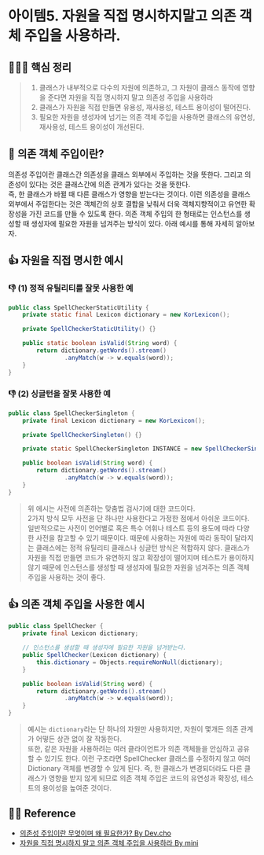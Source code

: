 # 아이템5. 자원을 직접 명시하지말고 의존 객체 주입을 사용하라.

## 🙆🏻‍♀️ 핵심 정리
> 1. 클래스가 내부적으로 다수의 자원에 의존하고, 그 자원이 클래스 동작에 영향을 준다면 자원을 직접 명시하지 말고 의존성 주입을 사용하라
> 2. 클래스가 자원을 직접 만들면 유용성, 재사용성, 테스트 용이성이 떨어진다.
> 3. 필요한 자원을 생성자에 넘기는 의존 객체 주입을 사용하면 클래스의 유연성, 재사용성, 테스트 용이성이 개선된다.

## 🤔 의존 객체 주입이란?
의존성 주입이란 클래스간 의존성을 클래스 외부에서 주입하는 것을 뜻한다. 그리고 의존성이 있다는 것은 클래스간에 의존 관계가 있다는 것을 뜻한다.  
즉, 한 클래스가 바뀔 때 다른 클래스가 영향을 받는다는 것이다. 이런 의존성을 클래스 외부에서 주입한다는 것은 객체간의 상호 결합을 낮춰서 더욱 객체지향적이고 유연한 확장성을 가진 코드를 만들 수 있도록 한다.
의존 객체 주입의 한 형태로는 인스턴스를 생성할 때 생성자에 필요한 자원을 넘겨주는 방식이 있다.
아래 예시를 통해 자세히 알아보자.

## 👍 자원을 직접 명시한 예시
### 👎 (1) 정적 유틸리티를 잘못 사용한 예
~~~java
public class SpellCheckerStaticUtility {
    private static final Lexicon dictionary = new KorLexicon();

    private SpellCheckerStaticUtility() {}

    public static boolean isValid(String word) {
        return dictionary.getWords().stream()
                .anyMatch(w -> w.equals(word));
    }
}
~~~

### 👎 (2) 싱글턴을 잘못 사용한 예
~~~java
public class SpellCheckerSingleton {
    private final Lexicon dictionary = new KorLexicon();

    private SpellCheckerSingleton() {}

    private static SpellCheckerSingleton INSTANCE = new SpellCheckerSingleton();

    public boolean isValid(String word) {
        return dictionary.getWords().stream()
                .anyMatch(w -> w.equals(word));
    }
}
~~~

> 위 에시는 사전에 의존하는 맞춤법 검사기에 대한 코드이다.  
> 2가지 방식 모두 사전을 단 하나만 사용한다고 가정한 점에서 아쉬운 코드이다. 일반적으로는 사전이 언어별로 혹은 특수 어휘나 테스트 등의 용도에 따라 다양한 사전을 참고할 수 있기 때문이다. 때문에 사용하는 자원에 따라 동작이 달라지는 클래스에는 정적 유틸리티 클래스나 싱글턴 방식은 적합하지 않다.
클래스가 자원을 직접 만들면 코드가 유연하지 않고 확장성이 떨어지며 테스트가 용이하지 않기 때문에 인스턴스를 생성할 때 생성자에 필요한 자원을 넘겨주는 의존 객체 주입을 사용하는 것이 좋다.


## 👍 의존 객체 주입을 사용한 예시
~~~java
public class SpellChecker {
    private final Lexicon dictionary;

	// 인스턴스를 생성할 때 생성자에 필요한 자원을 넘겨받는다.
    public SpellChecker(Lexicon dictionary) {
        this.dictionary = Objects.requireNonNull(dictionary);
    }

    public boolean isValid(String word) {
        return dictionary.getWords().stream()
                .anyMatch(w -> w.equals(word));
    }
}
~~~

> 예시는 `dictionary`라는 단 하나의 자원만 사용하지만, 자원이 몇개든 의존 관계가 어떻든 상관 없이 잘 작동한다.   
> 또한, 같은 자원을 사용하려는 여러 클라이언트가 의존 객체들을 안심하고 공유할 수 있기도 한다. 
> 이런 구조라면 SpellChecker 클래스를 수정하지 않고 여러 Dictionary 객체를 변경할 수 있게 된다. 즉, 한 클래스가 변경되더라도 다른 클래스가 영향을 받지 않게 되므로 의존 객체 주입은 코드의 유연성과 확장성, 테스트의 용이성을 높여준 것이다. 


## 👼🏻 Reference

- [의존성 주입이란 무엇이며 왜 필요한가? By Dev.cho](https://kotlinworld.com/64#%EC%A-%BC%EC%-E%--%EC%-D%B-%EB%-E%--%--%EB%AC%B-%EC%--%--%EC%-D%B-%EB%A-%B-%--%EC%--%-C%--%ED%--%--%EC%-A%--%ED%--%A-%EA%B-%-C%-F)
- [자원을 직접 명시하지 말고 의존 객체 주입을 사용하라 By mini](https://blog.riyenas.dev/effective_java_reusing_object/)
